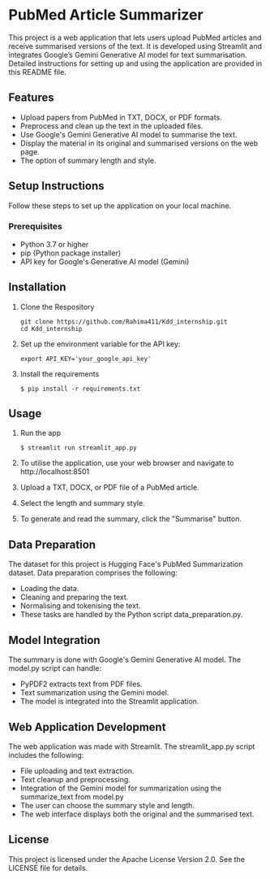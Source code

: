 # PubMed Article Summarizer

This project is a web application that lets users upload PubMed articles and receive summarised versions of the text. It is developed using Streamlit and integrates Google’s Gemini Generative AI model for text summarisation. Detailed instructions for setting up and using the application are provided in this README file.

## Features
- Upload papers from PubMed in TXT, DOCX, or PDF formats.
- Preprocess and clean up the text in the uploaded files.
- Use Google's Gemini Generative AI model to summarise the text.
- Display the material in its original and summarised versions on the web page. 
- The option of summary length and style.

## Setup Instructions

Follow these steps to set up the application on your local machine.

### Prerequisites
- Python 3.7 or higher
- pip (Python package installer)
- API key for Google's Generative AI model (Gemini)


## Installation

1. Clone the Respository

   ```
   git clone https://github.com/Rahima411/Kdd_internship.git
   cd Kdd_internship
   ```

2. Set up the environment variable for the API key:

   ```
   export API_KEY='your_google_api_key'
   ```

3. Install the requirements

   ```
   $ pip install -r requirements.txt
   ```

## Usage

1. Run the app

   ```
   $ streamlit run streamlit_app.py
   ```
2. To utilise the application, use your web browser and navigate to http://localhost:8501

3. Upload a TXT, DOCX, or PDF file of a PubMed article.

4. Select the length and summary style.

5. To generate and read the summary, click the "Summarise" button.

## Data Preparation

The dataset for this project is Hugging Face's PubMed Summarization dataset. Data preparation comprises the following:

- Loading the data.
- Cleaning and preparing the text.
- Normalising and tokenising the text.
- These tasks are handled by the Python script data_preparation.py.

## Model Integration

The summary is done with Google's Gemini Generative AI model. The model.py script can handle:

- PyPDF2 extracts text from PDF files.
- Text summarization using the Gemini model.
- The model is integrated into the Streamlit application.


## Web Application Development

The web application was made with Streamlit. The streamlit_app.py script includes the following:

- File uploading and text extraction.
- Text cleanup and preprocessing.
- Integration of the Gemini model for summarization using the summarize_text from model.py 
- The user can choose the summary style and length.
- The web interface displays both the original and the summarised text.

## License
This project is licensed under the Apache License Version 2.0. See the LICENSE file for details.





